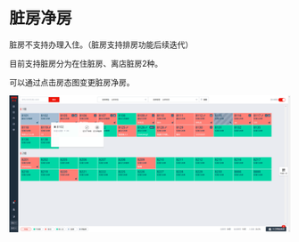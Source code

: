 # 脏房净房

脏房不支持办理入住。（脏房支持排房功能后续迭代）

目前支持脏房分为在住脏房、离店脏房2种。

可以通过点击房态图变更脏房净房。

![&#x70B9;&#x51FB;&#x810F;&#x623F;&#xFF0C;&#x53EF;&#x7F16;&#x8F91;&#x53D8;&#x4E3A;&#x5E72;&#x51C0;&#x623F;](../../.gitbook/assets/image%20%28112%29.png)

